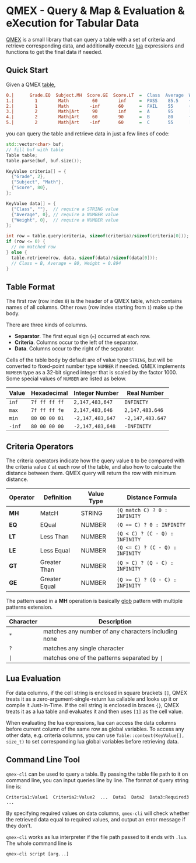 # QMEX - Query & Map & Evaluation & eXecution for Tabular Data

[QMEX](https://github.com/huangqinjin/QMEX) is a small library that can query a table with a set of criteria and
retrieve corresponding data, and additionally execute [lua](https://www.lua.org/) expressions and functions to
get the final data if needed.

## Quick Start

Given a QMEX [table](test/demo.ini),

```ini
0.|      Grade.EQ  Subject.MH  Score.GE  Score.LT  =  Class  Average  Weight
1.|        1        Math         60        inf     =  PASS    85.5    {0.6;print(Class,Average)}
2.|        1        Math        -inf       60      =  FAIL    55      {0.4}
3.|        2        Math|Art     90        inf     =  A       95      [math.random]
4.|        2        Math|Art     60        90      =  B       80      {math.sqrt(Average/100)}
5.|        2        Math|Art    -inf       60      =  C       55      [CalcWeight]
```

you can query the table and retrieve data in just a few lines of code:

```c++
std::vector<char> buf;
// fill buf with table
Table table;
table.parse(buf, buf.size());

KeyValue criteria[] = {
  {"Grade", 2},
  {"Subject", "Math"},
  {"Score", 80},
};

KeyValue data[] = {
  {"Class", ""},  // require a STRING value
  {"Average", 0}, // require a NUMBER value
  {"Weight", 0},  // require a NUMBER value
};

int row = table.query(criteria, sizeof(criteria)/sizeof(criteria[0])); // return 4
if (row <= 0) {
  // no matched row
} else {
  table.retrieve(row, data, sizeof(data)/sizeof(data[0]));
  // Class = B, Average = 80, Weight = 0.894
}

```

## Table Format
The first row (row index `0`) is the header of a QMEX table, which contains names of all columns. Other rows (row index
starting from `1`) make up the body.

There are three kinds of columns.
- **Separator**. The first equal sign (`=`) occurred at each row.
- **Criteria**. Columns occur to the left of the separator.
- **Data**. Columns occur to the right of the separator.

Cells of the table body by default are of value type `STRING`, but will be converted to fixed-point number type `NUMBER`
if needed. QMEX implements `NUMBER` type as a 32-bit signed integer that is scaled by the factor 1000. Some special values
of `NUMBER` are listed as below.

| Value  | Hexadecimal   | Integer Number   | Real Number      |
|--------| --------------|------------------|------------------|
| `inf`  | `7f ff ff ff` | `2,147,483,647`  | `INFINITY`       |
| `max`  | `7f ff ff fe` | `2,147,483,646`  | `2,147,483.646`  |
| `min`  | `80 00 00 01` | `-2,147,483,647` | `-2,147,483.647` |
| `-inf` | `80 00 00 00` | `-2,147,483,648` | `-INFINITY`      |


## Criteria Operators
The criteria operators indicate how the query value `Q` to be compared with the criteria value `C` at each row of the
table, and also how to calcuate the distance between them. QMEX query will return the row with minimum distance.

| Operator | Definition    | Value Type | Distance Formula                |
|----------|---------------|------------|---------------------------------|
| **MH**   | MatcH         | STRING     | `(Q match C) ? 0 : INFINITY`    |
| **EQ**   | EQual         | NUMBER     | `(Q == C) ? 0 : INFINITY`       |
| **LT**   | Less Than     | NUMBER     | `(Q < C) ? (C - Q) : INFINITY`  |
| **LE**   | Less Equal    | NUMBER     | `(Q <= C) ? (C - Q) : INFINITY` |
| **GT**   | Greater Than  | NUMBER     | `(Q > C) ? (Q - C) : INFINITY`  |
| **GE**   | Greater Equal | NUMBER     | `(Q >= C) ? (Q - C) : INFINITY` |

The pattern used in a **MH** operation is basically [glob](https://en.wikipedia.org/wiki/Glob_(programming)) pattern
with multiple patterns extension.

| Character | Description                                         |
|-----------|-----------------------------------------------------|
| `*`       | matches any number of any characters including none |
| `?`       | matches any single character                        |
| `\|`      | matches one of the patterns separated by `\|`       |


## Lua Evaluation
For data columns, if the cell string is enclosed in square brackets `[]`, QMEX treats it as a zero-argument-single-return
lua callable and looks up it or compile it Just-In-Time. If the cell string is enclosed in braces `{}`, QMEX treats it as
a lua table and evaluates it and then uses `[1]` as the cell value.

When evaluating the lua expressions, lua can access the data columns before current column of the same row as global
variables. To access any other data, e.g. criteria columns, you can use `Table::context(KeyValue[], size_t)` to set
corresponding lua global variables before retrieving data.


## Command Line Tool
`qmex-cli` can be used to query a table. By passing the table file path to it on command line, you can input queries
line by line. The format of query string line is:

```
Criteria1:Value1  Criteria2:Value2  ...  Data1  Data2  Data3:Required3 ...
```

By specifying required values on data columns, `qmex-cli` will check whether the retrieved data equal to required values,
and output an error message if they don't.

`qmex-cli` works as lua interpreter if the file path passed to it ends with `.lua`. The whole command line is

```shell
qmex-cli script [arg...]
```
